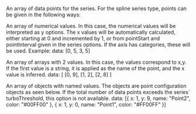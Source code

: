 An array of data points for the series. For the spline series type,
points can be given in the following ways:

An array of numerical values. In this case, the numerical values
will be interpreted as y options. The x values will be automatically
calculated, either starting at 0 and incremented by 1, or from pointStart
and pointInterval given in the series options. If the axis has
categories, these will be used. Example:
data: [0, 5, 3, 5]


An array of arrays with 2 values. In this case, the values correspond
to x,y. If the first value is a string, it is applied as the name
of the point, and the x value is inferred.
data: [
    [0, 9],
    [1, 2],
    [2, 8]
]


An array of objects with named values. The objects are point
configuration objects as seen below. If the total number of data
points exceeds the series´ turboThreshold,
this option is not available.
data: [{
    x: 1,
    y: 9,
    name: &quot;Point2&quot;,
    color: &quot;#00FF00&quot;
}, {
    x: 1,
    y: 0,
    name: &quot;Point1&quot;,
    color: &quot;#FF00FF&quot;
}]